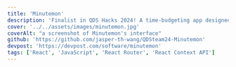 ```yaml
---
title: 'Minutemon'
description: 'Finalist in QDS Hacks 2024! A time-budgeting app designed to help students live healthier lives.'
cover: '../../assets/images/minutemon.jpg'
coverAlt: "a screenshot of Minutemon's interface"
github: 'https://github.com/jasper-th-wang/QDSteam24-Minutemon'
devpost: 'https://devpost.com/software/minutemon'
tags: ['React', 'JavaScript', 'React Router', 'React Context API']
---
```

